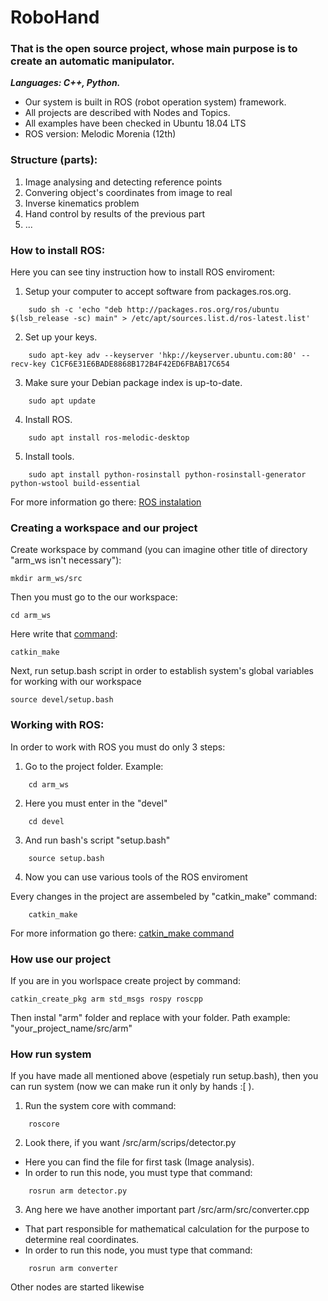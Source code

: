 # RoboHand
### That is the open source project, whose main purpose is to create an automatic manipulator.
***Languages: C++, Python.***
    
* Our system is built in ROS (robot operation system) framework.
* All projects are described with Nodes and Topics.
* All examples have been checked in Ubuntu 18.04 LTS
* ROS version: Melodic Morenia (12th)

### Structure (parts):
1. Image analysing and detecting reference points
2. Convering object's coordinates from image to real
3. Inverse kinematics problem
4. Hand control by results of the previous part
5. ...

### How to install ROS:
Here you can see tiny instruction how to install ROS enviroment:
1. Setup your computer to accept software from packages.ros.org. 
```
    sudo sh -c 'echo "deb http://packages.ros.org/ros/ubuntu $(lsb_release -sc) main" > /etc/apt/sources.list.d/ros-latest.list'
```
2. Set up your keys.
```
    sudo apt-key adv --keyserver 'hkp://keyserver.ubuntu.com:80' --recv-key C1CF6E31E6BADE8868B172B4F42ED6FBAB17C654
```
3. Make sure your Debian package index is up-to-date.
```
    sudo apt update
```
4. Install ROS.
```
    sudo apt install ros-melodic-desktop
```
5. Install tools.
```
    sudo apt install python-rosinstall python-rosinstall-generator python-wstool build-essential
```
For more information go there: [ROS instalation](http://wiki.ros.org/melodic/Installation/Ubuntu)

### Creating a workspace and our project
Create workspace by command (you can imagine other title of directory "arm_ws isn't necessary"):
```
mkdir arm_ws/src
```
Then you must go to the our workspace:
```
cd arm_ws
```
Here write that [command](https://wiki.ros.org/catkin/commands/catkin_make): 
```
catkin_make
```
Next, run setup.bash script in order to establish system's global variables for working with our workspace
```
source devel/setup.bash 
```

### Working with ROS:
In order to work with ROS you must do only 3 steps:
1. Go to the project folder. Example:
```
    cd arm_ws
```
2. Here you must enter in the "devel"
```
    cd devel
```
3. And run bash's script "setup.bash"
```
    source setup.bash
```
4. Now you can use various tools of the ROS enviroment
  
Every changes in the project are assembeled by "catkin_make" command:
```
    catkin_make
```
For more information go there: [catkin_make command](http://wiki.ros.org/ROS/Tutorials/BuildingPackages)

### How use our project
If you are in you worlspace create project by command:
```
catkin_create_pkg arm std_msgs rospy roscpp
```
Then instal "arm" folder and replace with your folder. Path example: "your_project_name/src/arm"


### How run system
If you have made all mentioned above (espetialy run setup.bash), then you can run system (now we can make run it only by hands :[ ).
1. Run the system core with command:
```
    roscore
```
2. Look there, if you want /src/arm/scrips/detector.py
  * Here you can find the file for first task (Image analysis).
  * In order to run this node, you must type that command:
```
    rosrun arm detector.py
```
3. Ang here we have another important part /src/arm/src/converter.cpp
  * That part responsible for mathematical calculation for the purpose to determine real coordinates.
  * In order to run this node, you must type that command:
```
    rosrun arm converter
```
Other nodes are started likewise
